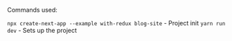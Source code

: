 Commands used:

`npx create-next-app --example with-redux blog-site` - Project init
`yarn run dev` - Sets up the project
